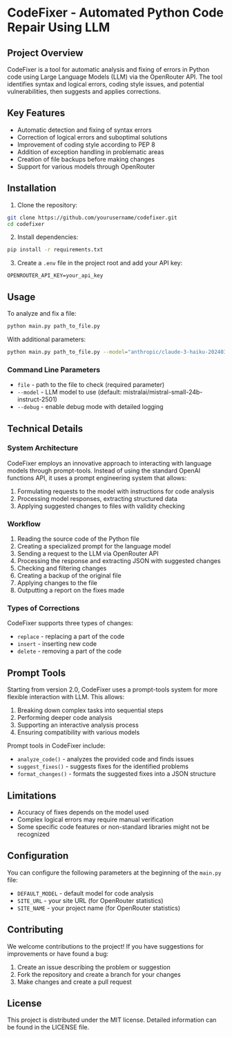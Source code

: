# CodeFixer - Automated Python Code Repair Using LLM

## Project Overview

CodeFixer is a tool for automatic analysis and fixing of errors in Python code using Large Language Models (LLM) via the OpenRouter API. The tool identifies syntax and logical errors, coding style issues, and potential vulnerabilities, then suggests and applies corrections.

## Key Features

- Automatic detection and fixing of syntax errors
- Correction of logical errors and suboptimal solutions
- Improvement of coding style according to PEP 8
- Addition of exception handling in problematic areas
- Creation of file backups before making changes
- Support for various models through OpenRouter

## Installation

1. Clone the repository:
```bash
git clone https://github.com/yourusername/codefixer.git
cd codefixer
```

2. Install dependencies:
```bash
pip install -r requirements.txt
```

3. Create a `.env` file in the project root and add your API key:
```
OPENROUTER_API_KEY=your_api_key
```

## Usage

To analyze and fix a file:

```bash
python main.py path_to_file.py
```

With additional parameters:

```bash
python main.py path_to_file.py --model="anthropic/claude-3-haiku-20240307" --debug
```

### Command Line Parameters

- `file` - path to the file to check (required parameter)
- `--model` - LLM model to use (default: mistralai/mistral-small-24b-instruct-2501)
- `--debug` - enable debug mode with detailed logging

## Technical Details

### System Architecture

CodeFixer employs an innovative approach to interacting with language models through prompt-tools. Instead of using the standard OpenAI functions API, it uses a prompt engineering system that allows:

1. Formulating requests to the model with instructions for code analysis
2. Processing model responses, extracting structured data
3. Applying suggested changes to files with validity checking

### Workflow

1. Reading the source code of the Python file
2. Creating a specialized prompt for the language model
3. Sending a request to the LLM via OpenRouter API
4. Processing the response and extracting JSON with suggested changes
5. Checking and filtering changes
6. Creating a backup of the original file
7. Applying changes to the file
8. Outputting a report on the fixes made

### Types of Corrections

CodeFixer supports three types of changes:

- `replace` - replacing a part of the code
- `insert` - inserting new code
- `delete` - removing a part of the code

## Prompt Tools

Starting from version 2.0, CodeFixer uses a prompt-tools system for more flexible interaction with LLM. This allows:

1. Breaking down complex tasks into sequential steps
2. Performing deeper code analysis
3. Supporting an interactive analysis process
4. Ensuring compatibility with various models

Prompt tools in CodeFixer include:

- `analyze_code()` - analyzes the provided code and finds issues
- `suggest_fixes()` - suggests fixes for the identified problems
- `format_changes()` - formats the suggested fixes into a JSON structure

## Limitations

- Accuracy of fixes depends on the model used
- Complex logical errors may require manual verification
- Some specific code features or non-standard libraries might not be recognized

## Configuration

You can configure the following parameters at the beginning of the `main.py` file:

- `DEFAULT_MODEL` - default model for code analysis
- `SITE_URL` - your site URL (for OpenRouter statistics)
- `SITE_NAME` - your project name (for OpenRouter statistics)

## Contributing

We welcome contributions to the project! If you have suggestions for improvements or have found a bug:

1. Create an issue describing the problem or suggestion
2. Fork the repository and create a branch for your changes
3. Make changes and create a pull request

## License

This project is distributed under the MIT license. Detailed information can be found in the LICENSE file.